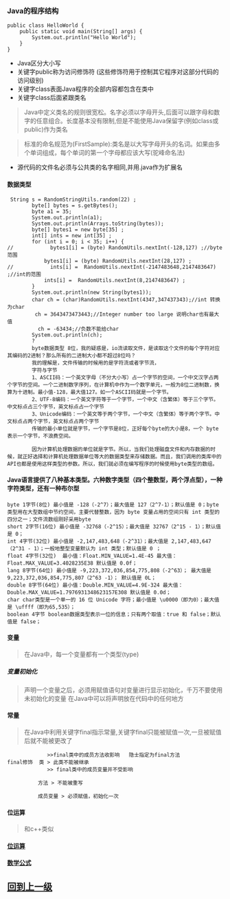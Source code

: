 

### Java的程序结构

```
public class HelloWorld {
    public static void main(String[] args) {
        System.out.println("Hello World");
    }
}
```



+ Java区分大小写
+ 关键字public称为访问修饰符 (这些修饰符用于控制其它程序对这部分代码的访问级别)
+ 关键字class表面Java程序的全部内容都包含在类中
+ 关键字class后面紧跟类名
> Java中定义类名的规则很宽松。名字必须以字母开头,后面可以跟字母和数字的任意组合。长度基本没有限制,但是不能使用Java保留字(例如class或public)作为类名

> 标准的命名规范为(FirstSample):类名是以大写字母开头的名词。如果由多个单词组成，每个单词的第一个字母都应该大写(驼峰命名法)

+ 源代码的文件名必须与公共类的名字相同,并用.java作为扩展名

#### 数据类型
```
 String s = RandomStringUtils.random(22) ;
        byte[] bytes = s.getBytes();
        byte a1 = 35;
        System.out.println(a1);
        System.out.println(Arrays.toString(bytes));
        byte[] bytes1 = new byte[35] ;
        int[] ints = new int[35] ;
        for (int i = 0; i < 35; i++) {
//            bytes1[i] = (byte) RandomUtils.nextInt(-128,127) ;//byte 范围
            bytes1[i] = (byte) RandomUtils.nextInt(28,127) ;
//            ints[i] =  RandomUtils.nextInt(-2147483648,2147483647) ;//int的范围
            ints[i] =  RandomUtils.nextInt(8,2147483647) ;
        }
        System.out.println(new String(bytes1));
        char ch = (char)RandomUtils.nextInt(4347,347437343);//int 转换为char
         ch = 3643473473443;//Integer number too large 说明char也有最大值
          ch = -63434;//负数不能给char
        System.out.println(ch);
        ?
        byte数据类型 8位，我的疑惑是，io流读取文件，是读取这个文件的每个字符对应其编码的2进制？那么所有的二进制大小都不超过8位吗？
        我的理解是，文件传输的时候用的是字符流或者字节流，
        字符与字节
        1、ASCII码：一个英文字母（不分大小写）占一个字节的空间，一个中文汉字占两个字节的空间。一个二进制数字序列，在计算机中作为一个数字单元，一般为8位二进制数，换算为十进制。最小值-128，最大值127。如一个ASCII码就是一个字节。
        2、UTF-8编码：一个英文字符等于一个字节，一个中文（含繁体）等于三个字节。中文标点占三个字节，英文标点占一个字节
        3、Unicode编码：一个英文等于两个字节，一个中文（含繁体）等于两个字节。中文标点占两个字节，英文标点占两个字节
        传输的最小单位就是字节，一个字节是8位，正好每个byte的大小是8，一个 byte表示一个字节，不浪费空间。
        
        因为计算机处理数据的单位就是字节。所以，当我们处理磁盘文件和内存数据的时候，就正好选择和计算机处理数据单位等大的数据类型来存储数据。而且，我们调用的类库中的API也都是使用这样类型的参数。所以，我们就必须在编写程序的时候使用byte类型的数组。
```
#### Java语言提供了八种基本类型。六种数字类型（四个整数型，两个浮点型），一种字符类型，还有一种布尔型
    byte 1字节(8位) 最小值是 -128（-2^7）；最大值是 127（2^7-1）；默认值是 0；byte 类型用在大型数组中节约空间，主要代替整数，因为 byte 变量占用的空间只有 int 类型的四分之一；文件流数组刚好采用byte
    short 2字节(16位) 最小值是 -32768（-2^15）；最大值是 32767（2^15 - 1）；默认值是 0；
    int 4字节(32位) 最小值是 -2,147,483,648（-2^31）；最大值是 2,147,483,647（2^31 - 1）；一般地整型变量默认为 int 类型；默认值是 0 ；
    float 4字节(32位)  最小值：Float.MIN_VALUE=1.4E-45 最大值：Float.MAX_VALUE=3.4028235E38 默认值是 0.0f；
    lang 8字节(64位) 最小值是 -9,223,372,036,854,775,808（-2^63）； 最大值是 9,223,372,036,854,775,807（2^63 -1）； 默认值是 0L；
    double 8字节(64位) 最小值：Double.MIN_VALUE=4.9E-324 最大值：Double.MAX_VALUE=1.7976931348623157E308 默认值是 0.0d；
    char char类型是一个单一的 16 位 Unicode 字符；最小值是 \u0000（即为0）；最大值是 \uffff（即为65,535）；
    boolean 4字节 boolean数据类型表示一位的信息；只有两个取值：true 和 false；默认值是 false；


#### 变量
> 在Java中，每一个变量都有一个类型(type)
##### 变量初始化
> 声明一个变量之后，必须用赋值语句对变量进行显示初始化，千万不要使用未初始化的变量
> 在Java中可以将声明放在代码中的任何地方

#### 常量
> 在Java中利用关键字final指示常量,关键字final只能被赋值一次,一旦被赋值后就不能被更改了
```
             >>final类中的成员方法收影响   隐士指定为final方法
final修饰  类 > 此类不能被继承
             >> final类中的成员变量并不受影响
             
          方法 > 不能被重写
          
          成员变量 > 必须赋值，初始化一次
```



#### 位运算
> 和c++类似
#### [位运算](java_bitOperation.md)
#### [数学公式](useMath.md)







## [回到上一级](./index.md)
